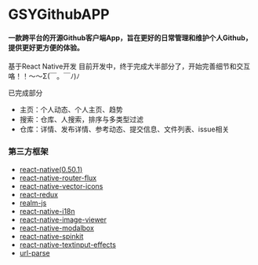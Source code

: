 # GSYGithubAPP

#### 一款跨平台的开源Github客户端App，旨在更好的日常管理和维护个人Github，提供更好更方便的体验。

基于React Native开发
目前开发中，终于完成大半部分了，开始完善细节和交互咯！！～～Σ(￣。￣ﾉ)ﾉ

已完成部分

* 主页：个人动态、个人主页、趋势
* 搜索：仓库、人搜索，排序与多类型过滤
* 仓库：详情、发布详情、参考动态、提交信息、文件列表、issue相关


### 第三方框架

* [react-native(0.50.1)](http://reactnative.cn/docs/0.51/getting-started.html)
* [react-native-router-flux](https://github.com/aksonov/react-native-router-flux)
* [react-native-vector-icons](https://github.com/oblador/react-native-vector-icons)
* [react-redux](https://github.com/reactjs/react-redux)
* [realm-js](https://github.com/realm/realm-js)
* [react-native-i18n](https://github.com/AlexanderZaytsev/react-native-i18n)
* [react-native-image-viewer](https://github.com/ascoders/react-native-image-viewer)
* [react-native-modalbox](https://github.com/maxs15/react-native-modalbox)
* [react-native-spinkit](https://github.com/maxs15/react-native-spinkit)
* [react-native-textinput-effects](https://github.com/halilb/react-native-textinput-effects)
* [url-parse](https://github.com/unshiftio/url-parse)